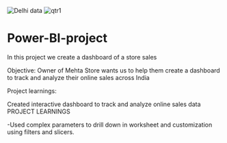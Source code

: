 ![Delhi data](https://github.com/Gourav923/Power-BI-project/assets/153151425/906e8e03-30de-473c-b053-9e017a177827)
![qtr1](https://github.com/Gourav923/Power-BI-project/assets/153151425/5b5c7a56-c4fa-4bd0-af66-883a055b0d74)
# Power-BI-project
In this project we create a dashboard of a store sales


Objective:
Owner of Mehta Store wants us to help them create a dashboard to track and analyze their online sales across India


Project learnings:

Created interactive dashboard to track and analyze online sales data
PROJECT  LEARNINGS

-Used complex parameters to drill down in worksheet and customization using filters and slicers.
